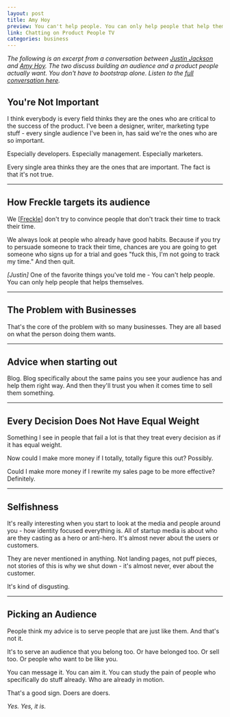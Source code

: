 ```yaml
---
layout: post
title: Amy Hoy
preview: You can't help people. You can only help people that help themselves. 
link: Chatting on Product People TV 
categories: business
---
```


*The following is an excerpt from a conversation between [Justin Jackson](http://justinjackson.ca/) and [Amy Hoy](https://stackingthebricks.com/). The two discuss building an audience and a product people actually want. You don't have to bootstrap alone. Listen to the [full conversation here](http://www.productpeople.tv/52).* 


## You're Not Important

I think everybody is every field thinks they are the ones who are critical to the success of the product. I've been a designer, writer, marketing type stuff - every single audience I've been in, has said we're the ones who are so important. 

Especially developers. Especially management. Especially marketers. 

Every single area thinks they are the ones that are important. The fact is that it's not true. 

* * *

## How Freckle targets its audience

We [[Freckle](http://letsfreckle.com/)] don't try to convince people that don't track their time to track their time. 

We always look at people who already have good habits. Because if you try to persuade someone to track their time, chances are you are going to get someone who signs up for a trial and goes "fuck this, I'm not going to track my time." And then quit. 

*[Justin]* 
One of the favorite things you've told me - You can't help people. You can only help people that helps themselves. 

* * *

## The Problem with Businesses

That's the core of the problem with so many businesses. They are all based on what the person doing them wants. 

* * * 

## Advice when starting out

Blog. Blog specifically about the same pains you see your audience has and help them right way. And then they'll trust you when it comes time to sell them something. 

* * *

## Every Decision Does Not Have Equal Weight

Something I see in people that fail a lot is that they treat every decision as if it has equal weight. 

Now could I make more money if I totally, totally figure this out? Possibly. 

Could I make more money if I rewrite my sales page to be more effective? Definitely. 

* * *

## Selfishness

It's really interesting when you start to look at the media and people around you - how identity focused everything is. All of startup media is about who are they casting as a hero or anti-hero. It's almost never about the users or customers. 

They are never mentioned in anything. Not landing pages, not puff pieces, not stories of this is why we shut down - it's almost never, ever about the customer. 

It's kind of disgusting. 

* * *

## Picking an Audience

People think my advice is to serve people that are just like them. And that's not it. 

It's to serve an audience that you belong too. Or have belonged too. Or sell too. Or people who want to be like you. 

You can message it. You can aim it. You can study the pain of people who specifically do stuff already. Who are already in motion. 

That's a good sign. Doers are doers. 

*Yes. Yes, it is.*

